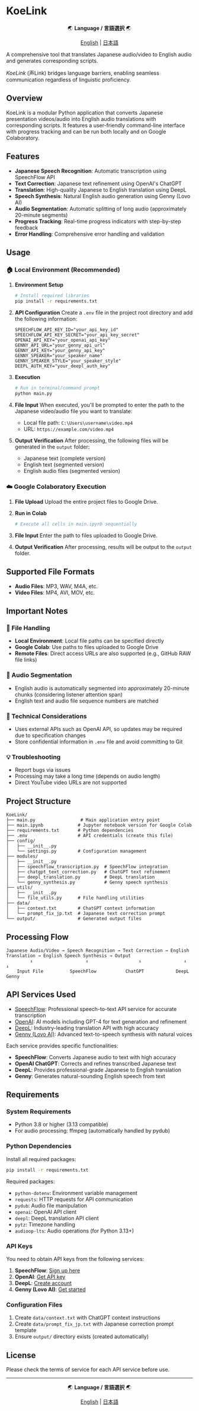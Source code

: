 # KoeLink

<div align="center">

🌏 **Language / 言語選択** 🌏

[English](README.md) | [日本語](README_ja.md)

</div>

A comprehensive tool that translates Japanese audio/video to English audio and generates corresponding scripts.

*KoeLink* (声Link) bridges language barriers, enabling seamless communication regardless of linguistic proficiency.

## Overview

KoeLink is a modular Python application that converts Japanese presentation videos/audio into English audio translations with corresponding scripts. It features a user-friendly command-line interface with progress tracking and can be run both locally and on Google Colaboratory.

## Features

- **Japanese Speech Recognition**: Automatic transcription using SpeechFlow API
- **Text Correction**: Japanese text refinement using OpenAI's ChatGPT
- **Translation**: High-quality Japanese to English translation using DeepL
- **Speech Synthesis**: Natural English audio generation using Genny (Lovo AI)
- **Audio Segmentation**: Automatic splitting of long audio (approximately 20-minute segments)
- **Progress Tracking**: Real-time progress indicators with step-by-step feedback
- **Error Handling**: Comprehensive error handling and validation

## Usage

### 🏠 Local Environment (Recommended)

1. **Environment Setup**
   ```bash
   # Install required libraries
   pip install -r requirements.txt
   ```

2. **API Configuration**
   Create a `.env` file in the project root directory and add the following information:
   ```
   SPEECHFLOW_API_KEY_ID="your_api_key_id"
   SPEECHFLOW_API_KEY_SECRET="your_api_key_secret"
   OPENAI_API_KEY="your_openai_api_key"
   GENNY_API_URL="your_genny_api_url"
   GENNY_API_KEY="your_genny_api_key"
   GENNY_SPEAKER="your_speaker_name"
   GENNY_SPEAKER_STYLE="your_speaker_style"
   DEEPL_AUTH_KEY="your_deepl_auth_key"
   ```

3. **Execution**
   ```bash
   # Run in terminal/command prompt
   python main.py
   ```

4. **File Input**
   When executed, you'll be prompted to enter the path to the Japanese video/audio file you want to translate:
   - Local file path: `C:\Users\username\video.mp4`
   - URL: `https://example.com/video.mp4`

5. **Output Verification**
   After processing, the following files will be generated in the `output` folder:
   - Japanese text (complete version)
   - English text (segmented version)
   - English audio files (segmented version)

### ☁️ Google Colaboratory Execution

1. **File Upload**
   Upload the entire project files to Google Drive.

2. **Run in Colab**
   ```python
   # Execute all cells in main.ipynb sequentially
   ```

3. **File Input**
   Enter the path to files uploaded to Google Drive.

4. **Output Verification**
   After processing, results will be output to the `output` folder.

## Supported File Formats

- **Audio Files**: MP3, WAV, M4A, etc.
- **Video Files**: MP4, AVI, MOV, etc.

## Important Notes

### 📁 File Handling
- **Local Environment**: Local file paths can be specified directly
- **Google Colab**: Use paths to files uploaded to Google Drive
- **Remote Files**: Direct access URLs are also supported (e.g., GitHub RAW file links)

### 🎵 Audio Segmentation
- English audio is automatically segmented into approximately 20-minute chunks (considering listener attention span)
- English text and audio file sequence numbers are matched

### 🔧 Technical Considerations
- Uses external APIs such as OpenAI API, so updates may be required due to specification changes
- Store confidential information in `.env` file and avoid committing to Git

### 💡 Troubleshooting
- Report bugs via issues
- Processing may take a long time (depends on audio length)
- Direct YouTube video URLs are not supported

## Project Structure

```
KoeLink/
├── main.py                 # Main application entry point
├── main.ipynb             # Jupyter notebook version for Google Colab
├── requirements.txt       # Python dependencies
├── .env                   # API credentials (create this file)
├── config/
│   ├── __init__.py
│   └── settings.py        # Configuration management
├── modules/
│   ├── __init__.py
│   ├── speechflow_transcription.py  # SpeechFlow integration
│   ├── chatgpt_text_correction.py   # ChatGPT text refinement
│   ├── deepl_translation.py         # DeepL translation
│   └── genny_synthesis.py           # Genny speech synthesis
├── utils/
│   ├── __init__.py
│   └── file_utils.py      # File handling utilities
├── data/
│   ├── context.txt        # ChatGPT context information
│   └── prompt_fix_jp.txt  # Japanese text correction prompt
└── output/                # Generated output files

```

## Processing Flow

```
Japanese Audio/Video → Speech Recognition → Text Correction → English Translation → English Speech Synthesis → Output
         ↓                    ↓                   ↓                ↓                      ↓
    Input File          SpeechFlow           ChatGPT            DeepL                 Genny
```

## API Services Used

- [SpeechFlow](https://docs.speechflow.io/): Professional speech-to-text API service for accurate transcription
- [OpenAI](https://platform.openai.com/docs/api-reference): AI models including GPT-4 for text generation and refinement
- [DeepL](https://www.deepl.com/docs-api): Industry-leading translation API with high accuracy
- [Genny (Lovo AI)](https://docs.genny.lovo.ai/): Advanced text-to-speech synthesis with natural voices

Each service provides specific functionalities:
- **SpeechFlow**: Converts Japanese audio to text with high accuracy
- **OpenAI ChatGPT**: Corrects and refines transcribed Japanese text
- **DeepL**: Provides professional-grade Japanese to English translation
- **Genny**: Generates natural-sounding English speech from text

## Requirements

### System Requirements
- Python 3.8 or higher (3.13 compatible)
- For audio processing: ffmpeg (automatically handled by pydub)

### Python Dependencies
Install all required packages:
```bash
pip install -r requirements.txt
```

Required packages:
- `python-dotenv`: Environment variable management
- `requests`: HTTP requests for API communication
- `pydub`: Audio file manipulation
- `openai`: OpenAI API client
- `deepl`: DeepL translation API client
- `pytz`: Timezone handling
- `audioop-lts`: Audio operations (for Python 3.13+)

### API Keys
You need to obtain API keys from the following services:
1. **SpeechFlow**: [Sign up here](https://speechflow.io/)
2. **OpenAI**: [Get API key](https://platform.openai.com/api-keys)
3. **DeepL**: [Create account](https://www.deepl.com/pro-api)
4. **Genny (Lovo AI)**: [Get started](https://genny.lovo.ai/)

### Configuration Files
1. Create `data/context.txt` with ChatGPT context instructions
2. Create `data/prompt_fix_jp.txt` with Japanese correction prompt template
3. Ensure `output/` directory exists (created automatically)

## License

Please check the terms of service for each API service before use.

---

<div align="center">

🌏 **Language / 言語選択** 🌏

[English](README.md) | [日本語](README_ja.md)

</div>